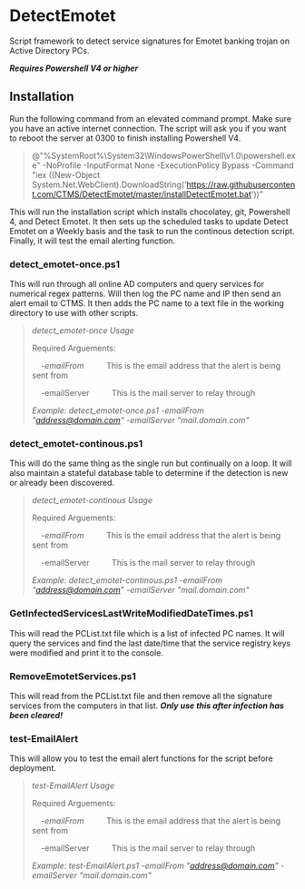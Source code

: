 # DetectEmotet
Script framework to detect service signatures for Emotet banking trojan on Active Directory PCs.

**_Requires Powershell V4 or higher_**

## **Installation**
Run the following command from an elevated command prompt. Make sure you have an active internet connection. The script will ask you if you want to reboot the server at 0300 to finish installing Powershell V4.
> @"%SystemRoot%\System32\WindowsPowerShell\v1.0\powershell.exe" -NoProfile -InputFormat None -ExecutionPolicy Bypass -Command "iex ((New-Object System.Net.WebClient).DownloadString('https://raw.githubusercontent.com/CTMS/DetectEmotet/master/installDetectEmotet.bat'))"

This will run the installation script which installs chocolatey, git, Powershell 4, and Detect Emotet. It then sets up the scheduled tasks to update Detect Emotet on a Weekly basis and the task to run the continous detection script. Finally, it will test the email alerting function.

### **detect_emotet-once.ps1**
This will run through all online AD computers and query services for numerical regex patterns. Will then log the PC name and IP then send an alert email to CTMS. It then adds the PC name to a text file in the working directory to use with other scripts.
> _detect_emotet-once Usage_
>
> Required Arguements:
>
> &nbsp;&nbsp;&nbsp;&nbsp;_-emailFrom_ &nbsp;&nbsp;&nbsp;&nbsp;&nbsp;&nbsp;&nbsp;&nbsp;&nbsp;This is the email address that the alert is being sent from
>
> &nbsp;&nbsp;&nbsp;&nbsp;-emailServer &nbsp;&nbsp;&nbsp;&nbsp;&nbsp;&nbsp;&nbsp;&nbsp;&nbsp;This is the mail server to relay through
>
>_Example: detect_emotet-once.ps1 -emailFrom "address@domain.com" -emailServer "mail.domain.com"_

### **detect_emotet-continous.ps1**
This will do the same thing as the single run but continually on a loop. It will also maintain a stateful database table to determine if the detection is new or already been discovered.
> _detect_emotet-continous Usage_
>
> Required Arguements:
>
> &nbsp;&nbsp;&nbsp;&nbsp;_-emailFrom_ &nbsp;&nbsp;&nbsp;&nbsp;&nbsp;&nbsp;&nbsp;&nbsp;&nbsp;This is the email address that the alert is being sent from
>
> &nbsp;&nbsp;&nbsp;&nbsp;-emailServer &nbsp;&nbsp;&nbsp;&nbsp;&nbsp;&nbsp;&nbsp;&nbsp;&nbsp;This is the mail server to relay through
>
>_Example: detect_emotet-continous.ps1 -emailFrom "address@domain.com" -emailServer "mail.domain.com"_

### **GetInfectedServicesLastWriteModifiedDateTimes.ps1**
This will read the PCList.txt file which is a list of infected PC names. It will query the services and find the last date/time that the service registry keys were modified and print it to the console.

### **RemoveEmotetServices.ps1**
This will read from the PCList.txt file and then remove all the signature services from the computers in that list. **_Only use this after infection has been cleared!_**

### **test-EmailAlert**
This will allow you to test the email alert functions for the script before deployment.

> _test-EmailAlert Usage_
>
> Required Arguements:
>
> &nbsp;&nbsp;&nbsp;&nbsp;_-emailFrom_ &nbsp;&nbsp;&nbsp;&nbsp;&nbsp;&nbsp;&nbsp;&nbsp;&nbsp;This is the email address that the alert is being sent from
>
> &nbsp;&nbsp;&nbsp;&nbsp;-emailServer &nbsp;&nbsp;&nbsp;&nbsp;&nbsp;&nbsp;&nbsp;&nbsp;&nbsp;This is the mail server to relay through
>
>_Example: test-EmailAlert.ps1 -emailFrom "address@domain.com" -emailServer "mail.domain.com"_